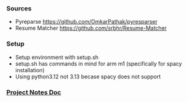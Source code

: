 ### Sources
- Pyreparse https://github.com/OmkarPathak/pyresparser
- Resume Matcher https://github.com/srbhr/Resume-Matcher
### Setup
- Setup environment with setup.sh
- setup.sh has commands in mind for arm m1 (specifically for spacy installation)
- Using python3.12 not 3.13 becase spacy does not support
### [Project Notes Doc](https://docs.google.com/document/d/1WNQqmFWBEeeN1jmg1SmI0bFihNoGLY8COHLpfIMMSVM/edit?usp=sharing)
